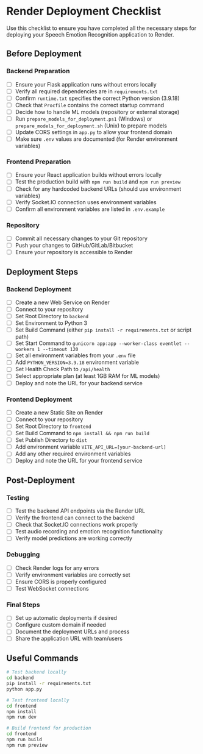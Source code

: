 # Render Deployment Checklist

Use this checklist to ensure you have completed all the necessary steps for deploying your Speech Emotion Recognition application to Render.

## Before Deployment

### Backend Preparation
- [ ] Ensure your Flask application runs without errors locally
- [ ] Verify all required dependencies are in `requirements.txt`
- [ ] Confirm `runtime.txt` specifies the correct Python version (3.9.18)
- [ ] Check that `Procfile` contains the correct startup command
- [ ] Decide how to handle ML models (repository or external storage)
- [ ] Run `prepare_models_for_deployment.ps1` (Windows) or `prepare_models_for_deployment.sh` (Unix) to prepare models
- [ ] Update CORS settings in `app.py` to allow your frontend domain
- [ ] Make sure `.env` values are documented (for Render environment variables)

### Frontend Preparation
- [ ] Ensure your React application builds without errors locally
- [ ] Test the production build with `npm run build` and `npm run preview`
- [ ] Check for any hardcoded backend URLs (should use environment variables)
- [ ] Verify Socket.IO connection uses environment variables
- [ ] Confirm all environment variables are listed in `.env.example`

### Repository
- [ ] Commit all necessary changes to your Git repository
- [ ] Push your changes to GitHub/GitLab/Bitbucket
- [ ] Ensure your repository is accessible to Render

## Deployment Steps

### Backend Deployment
- [ ] Create a new Web Service on Render
- [ ] Connect to your repository
- [ ] Set Root Directory to `backend`
- [ ] Set Environment to Python 3
- [ ] Set Build Command (either `pip install -r requirements.txt` or script path)
- [ ] Set Start Command to `gunicorn app:app --worker-class eventlet --workers 1 --timeout 120`
- [ ] Set all environment variables from your `.env` file
- [ ] Add `PYTHON_VERSION=3.9.18` environment variable
- [ ] Set Health Check Path to `/api/health`
- [ ] Select appropriate plan (at least 1GB RAM for ML models)
- [ ] Deploy and note the URL for your backend service

### Frontend Deployment
- [ ] Create a new Static Site on Render
- [ ] Connect to your repository
- [ ] Set Root Directory to `frontend`
- [ ] Set Build Command to `npm install && npm run build`
- [ ] Set Publish Directory to `dist`
- [ ] Add environment variable `VITE_API_URL=[your-backend-url]`
- [ ] Add any other required environment variables
- [ ] Deploy and note the URL for your frontend service

## Post-Deployment

### Testing
- [ ] Test the backend API endpoints via the Render URL
- [ ] Verify the frontend can connect to the backend
- [ ] Check that Socket.IO connections work properly
- [ ] Test audio recording and emotion recognition functionality
- [ ] Verify model predictions are working correctly

### Debugging
- [ ] Check Render logs for any errors
- [ ] Verify environment variables are correctly set
- [ ] Ensure CORS is properly configured
- [ ] Test WebSocket connections

### Final Steps
- [ ] Set up automatic deployments if desired
- [ ] Configure custom domain if needed
- [ ] Document the deployment URLs and process
- [ ] Share the application URL with team/users

## Useful Commands

```bash
# Test backend locally
cd backend
pip install -r requirements.txt
python app.py

# Test frontend locally
cd frontend
npm install
npm run dev

# Build frontend for production
cd frontend
npm run build
npm run preview
``` 